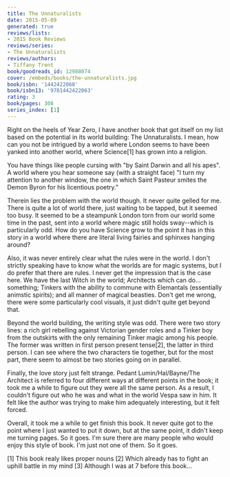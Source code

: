 ```yaml
---
title: The Unnaturalists
date: 2015-05-09
generated: true
reviews/lists:
- 2015 Book Reviews
reviews/series:
- The Unnaturalists
reviews/authors:
- Tiffany Trent
book/goodreads_id: 12988074
cover: /embeds/books/the-unnaturalists.jpg
book/isbn: '1442422068'
book/isbn13: '9781442422063'
rating: 3
book/pages: 308
series_index: [1]
---
```

Right on the heels of Year Zero, I have another book that got itself on my list based on the potential in its world building: The Unnaturalists. I mean, how can you not be intrigued by a world where London seems to have been yanked into another world, where Science[1] has grown into a religion.  

You have things like people cursing with "by Saint Darwin and all his apes". A world where you hear someone say (with a straight face) "I turn my attention to another window, the one in which Saint Pasteur smites the Demon Byron for his licentious poetry."  

<!--more-->

Therein lies the problem with the world though. It never quite gelled for me. There is quite a lot of world there, just waiting to be tapped, but it seemed too busy. It seemed to be a steampunk London torn from our world some time in the past, sent into a world where magic still holds sway--which is particularly odd. How do you have Science grow to the point it has in this story in a world where there are literal living fairies and sphinxes hanging around?  

Also, it was never entirely clear what the rules were in the world. I don't strictly speaking have to know what the worlds are for magic systems, but I do prefer that there are rules. I never get the impression that is the case here. We have the last Witch in the world; Architects which can do... something; Tinkers with the ability to commune with Elemantals (essentially animstic spirits); and all manner of magical beasties. Don't get me wrong, there were some particularly cool visuals, it just didn't quite get beyond that.  

Beyond the world building, the writing style was odd. There were two story lines: a rich girl rebelling against Victorian gender roles and a Tinker boy from the outskirts with the only remaining Tinker magic among his people. The former was written in first person present tense[2], the latter in third person. I can see where the two characters tie together, but for the most part, there seem to almost be two stories going on in parallel.  

Finally, the love story just felt strange. Pedant Lumin/Hal/Bayne/The Architect is referred to four different ways at different points in the book; it took me a while to figure out they were all the same person. As a result, I couldn't figure out who he was and what in the world Vespa saw in him. It felt like the author was trying to make him adequately interesting, but it felt forced.  

Overall, it took me a while to get finish this book. It never quite got to the point where I just wanted to put it down, but at the same point, it didn't keep me turning pages. So it goes. I'm sure there are many people who would enjoy this style of book. I'm just not one of them. So it goes.  

[1] This book realy likes proper nouns   [2] Which already has to fight an uphill battle in my mind   [3] Although I was at 7 before this book...